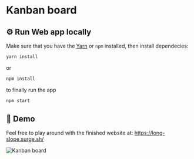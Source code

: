 # Kanban board


## ⚙️ Run Web app locally

Make sure that you have the [Yarn](https://yarnpkg.com/en/) or `npm` installed, then install dependecies:

```sh
yarn install
```

or

```sh
npm install 
```

to finally run the app

```sh
npm start
```

## 👾 Demo

Feel free to play around with the finished website at: <https://long-slope.surge.sh/>

![Kanban board](https://user-images.githubusercontent.com/59458303/184375194-e9f6a1c5-e117-44f9-b1cd-a5c69d5518c8.png)
